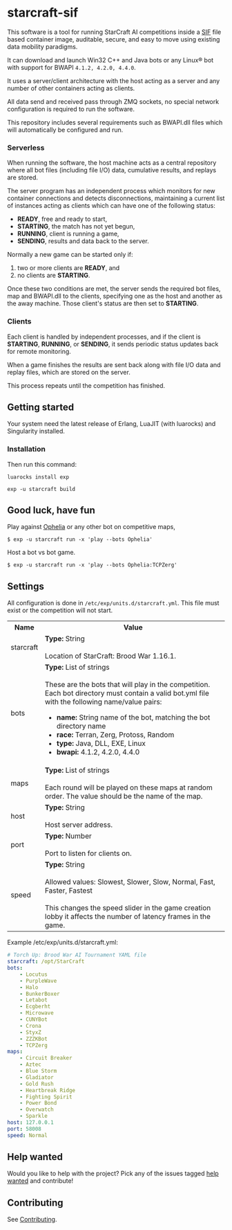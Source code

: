 # starcraft-sif
This software is a tool for running StarCraft AI competitions inside a [SIF](https://github.com/sylabs/singularity) file based container image, auditable, secure, and easy to move using existing data mobility paradigms.

It can download and launch Win32 C++ and Java bots or any Linux® bot with support for BWAPI `4.1.2, 4.2.0, 4.4.0`.

It uses a server/client architecture with the host acting as a server and any number of other containers acting as clients.

All data send and received pass through ZMQ sockets, no special network configuration is required to run the software.

This repository includes several requirements such as BWAPI.dll files which will automatically be configured and run.

### Serverless
When running the software, the host machine acts as a central repository where all bot files (including file I/O) data, cumulative results, and replays are stored.

The server program has an independent process which monitors for new container connections and detects disconnections, maintaining a current list of instances acting as clients which can have one of the following status:

- **READY**, free and ready to start,
- **STARTING**, the match has not yet begun,
- **RUNNING**, client is running a game,
- **SENDING**, results and data back to the server.

Normally a new game can be started only if:

1. two or more clients are **READY**, and 
2. no clients are **STARTING**.

Once these two conditions are met, the server sends the required bot files, map and BWAPI.dll to the clients, specifying one as the host and another as the away machine. Those client's status are then set to **STARTING**.

### Clients
Each client is handled by independent processes, and if the client is **STARTING**, **RUNNING**, or **SENDING**, it sends periodic status updates back for remote monitoring.

When a game finishes the results are sent back along with file I/O data and replay files, which are stored on the server. 

This process repeats until the competition has finished.

## Getting started
Your system need the latest release of Erlang, LuaJIT (with luarocks) and Singularity installed.

### Installation
Then run this command:

`luarocks install exp`

`exp -u starcraft build`

## Good luck, have fun 

Play against [Ophelia](https://liquipedia.net/starcraft/Ophelia) or any other bot on competitive maps,
```
$ exp -u starcraft run -x 'play --bots Ophelia'
```

Host a bot vs bot game.

```
$ exp -u starcraft run -x 'play --bots Ophelia:TCPZerg'
```


## Settings
All configuration is done in `/etc/exp/units.d/starcraft.yml`. This file must exist or the competition will not start.

<table>
<tr><th>Name</th><th>Value</th></tr>
<tr>
    <td>starcraft</td>
    <td>
        <b>Type:</b> String<br><br>
        Location of StarCraft: Brood War 1.16.1.
    </td>
</tr>
<tr>
    <td>bots</td>
    <td>
        <b>Type:</b> List of strings<br><br>
        These are the bots that will play in the competition.
        Each bot directory must contain a valid bot.yml file with the following name/value pairs:
        <ul>
        <li><b>name:</b> String name of the bot, matching the bot directory name</li>
        <li><b>race:</b> Terran, Zerg, Protoss, Random</li>
        <li><b>type:</b> Java, DLL, EXE, Linux</li>
        <li><b>bwapi:</b> 4.1.2, 4.2.0, 4.4.0</li>
        </ul>
    </td>
</tr>
<tr>
    <td>maps</td>
    <td>
        <b>Type:</b> List of strings<br><br>
        Each round will be played on these maps at random order. The value should be the name of the map.
    </td>
</tr>
<tr>
    <td>host</td>
    <td>
        <b>Type:</b> String<br><br>
        Host server address.
    </td>
</tr>
<tr>
    <td>port</td>
    <td>
        <b>Type:</b> Number<br><br>
        Port to listen for clients on. 
    </td>
</tr>
<tr>
    <td>speed</td>
    <td>
        <b>Type:</b> String<br><br>
        Allowed values: Slowest, Slower, Slow, Normal, Fast, Faster, Fastest<br><br>
        This changes the speed slider in the game creation lobby it affects the number of latency frames in the game.
    </td>
</tr>
</table>

Example /etc/exp/units.d/starcraft.yml:

```yaml
# Torch Up: Brood War AI Tournament YAML file 
starcraft: /opt/StarCraft
bots:
    - Locutus
    - PurpleWave
    - Halo
    - BunkerBoxer
    - Letabot
    - Ecgberht
    - Microwave
    - CUNYBot
    - Crona
    - StyxZ
    - ZZZKBot
    - TCPZerg
maps:
    - Circuit Breaker
    - Aztec
    - Blue Storm
    - Gladiator
    - Gold Rush
    - Heartbreak Ridge
    - Fighting Spirit
    - Power Bond
    - Overwatch
    - Sparkle
host: 127.0.0.1
port: 58008
speed: Normal
```
## Help wanted
Would you like to help with the project? Pick any of the issues tagged [help wanted](https://github.com/spacebeam/starcraft-sif/labels/help%20wanted) and contribute!

## Contributing
See  [Contributing](CONTRIBUTING.md).
